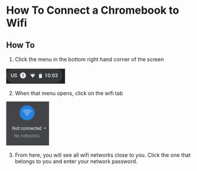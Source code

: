# How To Connect a Chromebook to Wifi

## How To

1. Click the menu in the bottom right hand corner of the screen 

![wifi1](./img/wifi1.png)

2. When that menu opens, click on the wifi tab

![wifi2](./img/wifi2.png)

3. From here, you will see all wifi networks close to you. Click the one that belongs to you and enter your network password.
